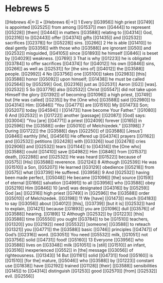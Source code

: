 # Hebrews 5
[[Hebrews 4|←]] • [[Hebrews 6|→]]
1 Every [[G3956]] high priest [[G749]] is appointed [[G2525]] from among [[G1537]] men [[G444]] to represent [[G5228]] [them] [[G444]] in matters [[G3588]] relating to [[G4314]] God, [[G2316]] to [[G2443]] offer [[G4374]] gifts [[G1435]] and [[G2532]] sacrifices [[G2378]] for [[G5228]] sins. [[G266]] 
2 He is able [[G1410]] to deal gently [[G3356]] with those who [[G3588]] are ignorant [[G50]] and [[G2532]] misguided, [[G4105]] since [[G1893]] he himself [[G846]] is beset by [[G4029]] weakness. [[G769]] 
3 That is why [[G1223]] he is obligated [[G3784]] to offer sacrifices [[G4374]] for [[G4012]] his own [[G846]] sins, [[G266]] as well as [[G2531]] for [the sins of] [[G4012]] the [[G3588]] people. [[G2992]] 
4 No [[G3756]] one [[G5100]] takes [[G2983]] [this] [[G3588]] honor [[G5092]] upon himself; [[G1438]] he must be called [[G2564]] by [[G5259]] God, [[G2316]] just as [[G2531]] Aaron [[G2]] [was]. [[G2532]] 
5 So [[G3779]] also [[G2532]] Christ [[G5547]] did not take upon Himself the glory [[G1392]] of becoming [[G1096]] a high priest, [[G749]] but [He was called] [[G235]] by the [One who] [[G3588]] said [[G2980]] to [[G4314]] Him: [[G846]] “You [[G4771]] are [[G1510]] My [[G1473]] Son; [[G5207]] today [[G4594]] I [[G1473]] have become Your Father.” [[G1080]] 
6 And [[G2532]] in [[G1722]] another [passage] [[G2087]] [God] says: [[G3004]] “You [are] [[G4771]] a priest [[G2409]] forever [[G165]] in [[G2596]] the [[G3588]] order [[G5010]] of Melchizedek.” [[G3198]] 
7 During [[G1722]] the [[G3588]] days [[G2250]] of [[G3588]] [Jesus’] [[G846]] earthly [life], [[G4561]] He offered up [[G4374]] prayers [[G1162]] and [[G2532]] petitions [[G2428]] with [[G3326]] loud [[G2478]] cries [[G2906]] and [[G2532]] tears [[G1144]] to [[G4314]] the [One who] [[G3588]] could [[G1410]] save [[G4982]] Him [[G846]] from [[G1537]] death, [[G2288]] and [[G2532]] He was heard [[G1522]] because of [[G575]] [His] [[G3588]] reverence. [[G2124]] 
8 Although [[G2539]] He was [[G1510]] a Son, [[G5207]] He learned [[G3129]] obedience [[G5218]] from [[G575]] what [[G3739]] He suffered. [[G3958]] 
9 And [[G2532]] having been made perfect, [[G5048]] He became [[G1096]] [the] source [[G159]] of eternal [[G166]] salvation [[G4991]] to all [[G3956]] who [[G3588]] obey [[G5219]] Him [[G846]] 
10 [and] was designated [[G4316]] by [[G5259]] God [as] [[G2316]] high priest [[G749]] in [[G2596]] the [[G3588]] order [[G5010]] of Melchizedek. [[G3198]] 
11 We [have] [[G1473]] much [[G4183]] to say [[G3056]] about [[G4012]] [this], [[G3739]] [but it is] [[G2532]] hard to explain, [[G1421]] because [[G1893]] you are [[G1096]] dull [[G3576]] of [[G3588]] hearing. [[G189]] 
12 Although [[G2532]] by [[G1223]] [this] [[G3588]] time [[G5550]] you ought [[G3784]] to be [[G1510]] teachers, [[G1320]] you [[G2192]] need [[G5532]] [someone] [[G3588]] to reteach [[G1321]] you [[G4771]] the [[G3588]] basic [[G746]] principles [[G4747]] of God’s [[G2316]] word. [[G3051]] You need [[G5532]] milk, [[G1051]] not [[G3756]] solid [[G4731]] food! [[G5160]] 
13 Everyone [[G3956]] who [[G3588]] lives on [[G3348]] milk [[G1051]] is [still] [[G1510]] an infant, [[G3516]] inexperienced [[G552]] in [the] message [[G3056]] of righteousness. [[G1343]] 
14 But [[G1161]] solid [[G4731]] food [[G5160]] is [[G1510]] [for the] mature, [[G5046]] who [[G3588]] by [[G1223]] constant use [[G1838]] have [[G2192]] trained [[G1128]] [their] [[G3588]] sensibilities [[G145]] to [[G4314]] distinguish [[G1253]] good [[G2570]] [from] [[G2532]] evil. [[G2556]] 
